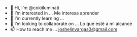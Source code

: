 - 👋 Hi, I’m @cokiiluminati
- 👀 I’m interested in ... Me interesa aprender
- 🌱 I’m currently learning ...
- 💞️ I’m looking to collaborate on ... Lo que esté a mi alcance
- 📫 How to reach me ... joshelinvargas0@gmail.com

<!---
cokiiluminati/cokiiluminati is a ✨ special ✨ repository because its `README.md` (this file) appears on your GitHub profile.
You can click the Preview link to take a look at your changes.
--->

